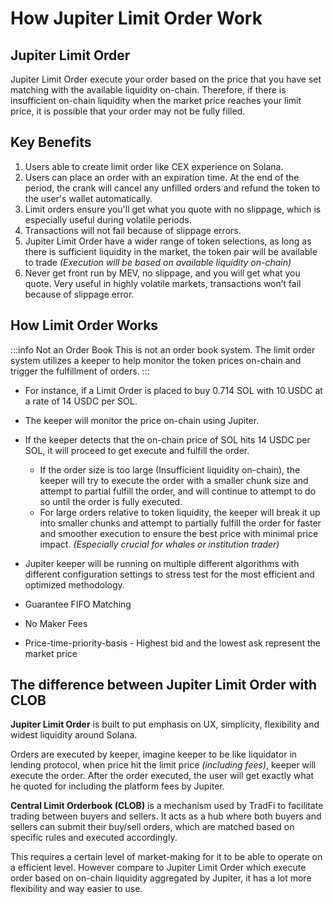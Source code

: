 # How Jupiter Limit Order Work

## Jupiter Limit Order

Jupiter Limit Order execute your order based on the price that you have set matching with the available liquidity on-chain. Therefore, if there is insufficient on-chain liquidity when the market price reaches your limit price, it is possible that your order may not be fully filled.


## Key Benefits

1. Users able to create limit order like CEX experience on Solana.
2. Users can place an order with an expiration time. At the end of the period, the crank will cancel any unfilled orders and refund the token to the user's wallet automatically. 
3. Limit orders ensure you'll get what you quote with no slippage, which is especially useful during volatile periods.
4. Transactions will not fail because of slippage errors.
5. Jupiter Limit Order have a wider range of token selections, as long as there is sufficient liquidity in the market, the token pair will be available to trade *(Execution will be based on available liquidity on-chain)*
6. Never get front run by MEV, no slippage, and you will get what you quote. Very useful in highly volatile markets, transactions won’t fail because of slippage error.

## How Limit Order Works

:::info Not an Order Book
This is not an order book system. The limit order system utilizes a keeper to help monitor the token prices on-chain and trigger the fulfillment of orders.
:::

- For instance, if a Limit Order is placed to buy 0.714 SOL with 10 USDC at a rate of 14 USDC per SOL.
- The keeper will monitor the price on-chain using Jupiter.
- If the keeper detects that the on-chain price of SOL hits 14 USDC per SOL, it will proceed to get execute and fulfill the order.
    - If the order size is too large (Insufficient liquidity on-chain), the keeper will try to execute the order with a smaller chunk size and attempt to partial fulfill the order, and will continue to attempt to do so until the order is fully executed.
    - For large orders relative to token liquidity, the keeper will break it up into smaller chunks and attempt to partially fulfill the order for faster and smoother execution to ensure the best price with minimal price impact. *(Especially crucial for whales or institution trader)*
- Jupiter keeper will be running on multiple different algorithms with different configuration settings to stress test for the most efficient and optimized methodology.


- Guarantee FIFO Matching 
- No Maker Fees
- Price-time-priority-basis - Highest bid and the lowest ask represent the market price


## The difference between Jupiter Limit Order with CLOB


**Jupiter Limit Order** is built to put emphasis on UX, simplicity, flexibility and widest liquidity around Solana. 

Orders are executed by keeper, imagine keeper to be like liquidator in lending protocol, when price hit the limit price *(including fees)*, keeper will execute the order.
After the order executed, the user will get exactly what he quoted for including the platform fees by Jupiter.

**Central Limit Orderbook (CLOB)** is a mechanism used by TradFi to facilitate trading between buyers and sellers. It acts as a hub where both buyers and sellers can submit their buy/sell orders, which are matched based on specific rules and executed accordingly.

This requires a certain level of market-making for it to be able to operate on a efficient level. However compare to Jupiter Limit Order which execute order based on on-chain liquidity aggregated by Jupiter, it has a lot more flexibility and way easier to use.